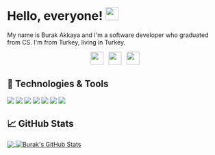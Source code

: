 
# Hello, everyone! <img src="https://raw.githubusercontent.com/MartinHeinz/MartinHeinz/master/wave.gif" width="30px">

My name is Burak Akkaya and I'm a software developer who graduated from CS. I'm from Turkey, living in Turkey.
<p align='center'>
<a href="https://twitter.com/burkakkayaa"><img height="30" src="https://github.com/stephenajulu/WaylonWalker/blob/main/icon/twitter.png?raw=true"></a>&nbsp;&nbsp;
<a href="https://instagram.com/burkakkayaa"><img height="30" src="https://github.com/stephenajulu/WaylonWalker/blob/main/icon/instagram.jpg?raw=true"></a>&nbsp;&nbsp;
<a href="https://www.linkedin.com/in/burak--akkaya/"><img height="30" src="https://github.com/stephenajulu/WaylonWalker/blob/main/icon/linkedin.png?raw=true"></a>
</p>


## 🔧 Technologies & Tools

![](https://img.shields.io/badge/OS-Windows-informational?style=flat&logo=windows&logoColor=white&color=2bbc8a)
![](https://img.shields.io/badge/OS-Mac-informational?style=flat&logo=macOS&logoColor=white&color=2bbc8a)
![](https://img.shields.io/badge/Code-C#-informational?style=flat&logo=csharp&logoColor=white&color=2bbc8a)
![](https://img.shields.io/badge/Code-Java-informational?style=flat&logo=java&logoColor=white&color=2bbc8a)
![](https://img.shields.io/badge/Code-JavaScript-informational?style=flat&logo=javascript&logoColor=white&color=2bbc8a)
![](https://img.shields.io/badge/Editor-IntelliJ_IDEA-informational?style=flat&logo=intellij-idea&logoColor=white&color=2bbc8a)
![](https://img.shields.io/badge/Editor-Visual_Studio-informational?style=flat&logo=visual-studio&logoColor=white&color=2bbc8a)

## &#x1f4c8; GitHub Stats


<a href="https://github.com/akkayaburak/akkayaburak">
  <img align="center" src="https://github-readme-stats.vercel.app/api/top-langs/?username=akkayaburak&hide=ruby,html&title_color=ffffff&text_color=c9cacc&icon_color=2bbc8a&bg_color=1d1f21" />
</a>
<a href="https://github.com/akkayaburak/akkayaburak">
  <img align="center" src="https://github-readme-stats.vercel.app/api?username=akkayaburak&show_icons=true&line_height=27&count_private=true&title_color=ffffff&text_color=c9cacc&icon_color=2bbc8a&bg_color=1d1f21" alt="Burak's GitHub Stats" />
</a>
